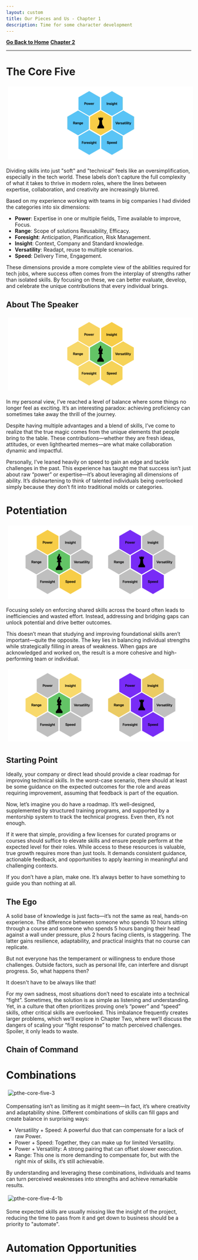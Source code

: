 ```yaml
---
layout: custom
title: Our Pieces and Us - Chapter 1
description: Time for some character development
---
```


<!--- https://darksouls.wiki.fextralife.com/Character+Information --->

<div class="nav-buttons">
  <a href="/pages/thesis-the-core-five" class="custom-button right"><strong>Go Back to Home</strong></a>
  <a href="/pages/thesis-the-core-five-2" class="custom-button left"><strong>Chapter 2</strong></a>
</div>


---

# The Core Five

<img class="myImg" src="../images/thesis/the-core-five-1.png" alt="pthe-core-five-1" style="border: 0px solid #000; border-radius: 4px; padding: 5px; cursor: pointer;">

Dividing skills into just "soft" and "technical" feels like an oversimplification, especially in the tech world. These labels don’t capture the full complexity of what it takes to thrive in modern roles, where the lines between expertise, collaboration, and creativity are increasingly blurred.

Based on my experience working with teams in big companies I had divided the categories into six dimensions:

- **<span class="hover-image-trigger" data-image="../images/thesis/item-core-power.png">Power</span>**: Expertise in one or multiple fields, Time available to improve, Focus.
- **<span class="hover-image-trigger" data-image="../images/thesis/item-core-range.png">Range</span>**: Scope of solutions Reusability, Efficacy.
- **<span class="hover-image-trigger" data-image="../images/thesis/item-core-foresight.png">Foresight</span>**: Anticipation, Planification, Risk Management.
- **<span class="hover-image-trigger" data-image="../images/thesis/item-core-insight.png">Insight</span>**: Context, Company and Standard knowledge.
- **<span class="hover-image-trigger" data-image="../images/thesis/item-core-versatility.png">Versatility</span>**: Readapt, reuse to multiple scenarios.
- **<span class="hover-image-trigger" data-image="../images/thesis/item-core-speed.png">Speed</span>**: Delivery Time,  Engagement.

These dimensions provide a more complete view of the abilities required for tech jobs, where success often comes from the interplay of strengths rather than isolated skills. By focusing on these, we can better evaluate, develop, and celebrate the unique contributions that every individual brings.

## About The Speaker

<img class="myImg" src="../images/thesis/the-core-five-2.png" alt="pthe-core-five-2" style="border: 0px solid #000; border-radius: 4px; padding: 5px; cursor: pointer;">

In my personal view, I’ve reached a level of balance where some things no longer feel as exciting. It’s an interesting paradox: achieving proficiency can sometimes take away the thrill of the journey.

Despite having multiple advantages and a blend of skills, I’ve come to realize that the true magic comes from the unique elements that people bring to the table. These contributions—whether they are fresh ideas, attitudes, or even lighthearted memes—are what make collaboration dynamic and impactful.

Personally, I’ve leaned heavily on speed to gain an edge and tackle challenges in the past. This experience has taught me that success isn’t just about raw “power” or expertise—it’s about leveraging all dimensions of ability. It’s disheartening to think of talented individuals being overlooked simply because they don’t fit into traditional molds or categories.



# Potentiation

<img class="myImg" src="../images/thesis/the-core-five-4.png" alt="pthe-core-five-4" style="border: 0px solid #000; border-radius: 0px; padding: 5px; cursor: pointer;">

Focusing solely on enforcing shared skills across the board often leads to inefficiencies and wasted effort. Instead, addressing and bridging gaps can unlock potential and drive better outcomes.

This doesn’t mean that studying and improving foundational skills aren’t important—quite the opposite. The key lies in balancing individual strengths while strategically filling in areas of weakness. When gaps are acknowledged and worked on, the result is a more cohesive and high-performing team or individual.

<img class="myImg" src="../images/thesis/the-core-five-4a.png" alt="pthe-core-five-4a" style="border: 0px solid #000; border-radius: 0px; padding: 5px; cursor: pointer;">

## Starting Point

Ideally, your company or direct lead should provide a clear roadmap for improving technical skills. In the worst-case scenario, there should at least be some guidance on the expected outcomes for the role and areas requiring improvement, assuming that feedback is part of the equation.

Now, let’s imagine you do have a roadmap. It’s well-designed, supplemented by structured training programs, and supported by a mentorship system to track the technical progress. Even then, it’s not enough.

If it were that simple, providing a few licenses for curated programs or courses should suffice to elevate skills and ensure people perform at the expected level for their roles. While access to these resources is valuable, true growth requires more than just tools. It demands consistent guidance, actionable feedback, and opportunities to apply learning in meaningful and challenging contexts.

If you don’t have a plan, make one. It’s always better to have something to guide you than nothing at all.

## The Ego

A solid base of knowledge is just facts—it’s not the same as real, hands-on experience. The difference between someone who spends 10 hours sitting through a course and someone who spends 5 hours banging their head against a wall under pressure, plus 2 hours facing clients, is staggering. The latter gains resilience, adaptability, and practical insights that no course can replicate.

But not everyone has the temperament or willingness to endure those challenges. Outside factors, such as personal life, can interfere and disrupt progress. So, what happens then?

It doesn't have to be always like that!

For my own sadness, most situations don’t need to escalate into a technical “fight”. Sometimes, the solution is as simple as listening and understanding. Yet, in a culture that often prioritizes proving one’s “power” and “speed” skills, other critical skills are overlooked. This imbalance frequently creates larger problems, which we’ll explore in Chapter Two, where we’ll discuss the dangers of scaling your “fight response” to match perceived challenges. Spoiler, it only leads to waste.

## Chain of Command



# Combinations

<img class="myImg" src="../images/thesis/the-core-five-3.png" alt="pthe-core-five-3" style="border: 0px solid #000; border-radius: 4px; padding: 5px; cursor: pointer;">

Compensating isn’t as limiting as it might seem—in fact, it’s where creativity and adaptability shine. Different combinations of skills can fill gaps and create balance in surprising ways:

- Versatility + Speed: A powerful duo that can compensate for a lack of raw Power.
- Power + Speed: Together, they can make up for limited Versatility.
- Power + Versatility: A strong pairing that can offset slower execution.
- Range: This one is more demanding to compensate for, but with the right mix of skills, it’s still achievable.

By understanding and leveraging these combinations, individuals and teams can turn perceived weaknesses into strengths and achieve remarkable results.




<img class="myImg" src="../images/thesis/the-core-five-4-1b.png" alt="pthe-core-five-4-1b" style="border: 0px solid #000; border-radius: 4px; padding: 5px; cursor: pointer;">

Some expected skills are usually missing like the insight of the project, reducing the time to pass from it and get down to business should be a priority to "automate".

# Automation Opportunities




